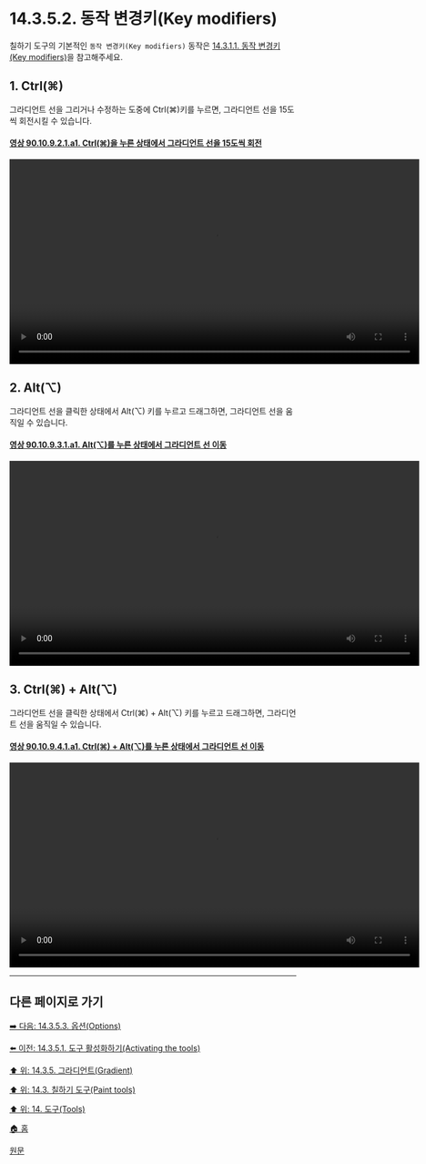 # 14.3.5.2. 동작 변경키(Key modifiers)
칠하기 도구의 기본적인 `동작 변경키(Key modifiers)` 동작은 [14.3.1.1. 동작 변경키(Key modifiers)](./14-03-01-01-key_modifiers.md)을 참고해주세요.

## 1. Ctrl(⌘)
그라디언트 선을 그리거나 수정하는 도중에 Ctrl(⌘)키를 누르면, 그라디언트 선을 15도씩 회전시킬 수 있습니다.

<a id="90-10-09-02-01-a1"></a>

#### [영상 90.10.9.2.1.a1. Ctrl(⌘)을 누른 상태에서 그라디언트 선을 15도씩 회전](./90-10-09-02-01-contrain_rotation_angle.md#90-10-09-02-01-a1)
<video controls="controls" width="720" src="https://github.com/wonder13662/gimp/assets/15767104/aaa55e3a-3940-40b2-a406-8b85e400ba89"></video>

## 2. Alt(⌥)
그라디언트 선을 클릭한 상태에서 Alt(⌥) 키를 누르고 드래그하면, 그라디언트 선을 움직일 수 있습니다.

<a id="90-10-09-03-01-a1"></a>

#### [영상 90.10.9.3.1.a1. Alt(⌥)를 누른 상태에서 그라디언트 선 이동](./90-10-09-03-01-move_line.md#90-10-09-03-01-a1)
<video controls="controls" width="720" src="https://github.com/wonder13662/gimp/assets/15767104/5aa0b224-7498-449c-8b31-7a7149022ea0"></video>

## 3. Ctrl(⌘) + Alt(⌥)
그라디언트 선을 클릭한 상태에서 Ctrl(⌘) + Alt(⌥) 키를 누르고 드래그하면, 그라디언트 선을 움직일 수 있습니다.

<a id="90-10-09-04-01-a1"></a>

#### [영상 90.10.9.4.1.a1. Ctrl(⌘) + Alt(⌥)를 누른 상태에서 그라디언트 선 이동](./90-10-09-04-01-move_line.md#90-10-09-04-01-a1)
<video controls="controls" width="720" src="https://github.com/wonder13662/gimp/assets/15767104/841df670-c35e-42f9-bda2-9dd6215e4a9f"></video>

***

## 다른 페이지로 가기

[➡️ 다음: 14.3.5.3. 옵션(Options)](./14-03-05-03-00-options.md)

[⬅️ 이전: 14.3.5.1. 도구 활성화하기(Activating the tools)](./14-03-05-01-activating_the_tool.md)

[⬆️ 위: 14.3.5. 그라디언트(Gradient)](./14-03-05-00-gradient.md)

[⬆️ 위: 14.3. 칠하기 도구(Paint tools)](./14-03-00-paint-tools.md)

[⬆️ 위: 14. 도구(Tools)](./14-00-tools.md)

[🏠 홈](./00-home.md)

[원문](https://docs.gimp.org/2.10/ko/gimp-tool-bucket-fill.html#idm12721)
